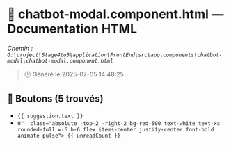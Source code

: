 # 📄 chatbot-modal.component.html — Documentation HTML
*Chemin : `G:\project\Stage4to5\application\FrontEnd\src\app\components\chatbot-modal\chatbot-modal.component.html`*

> 🕒 Généré le 2025-07-05 14:48:25

## 🔘 Boutons (5 trouvés)
- `{{ suggestion.text }}`
- `0" 
       class="absolute -top-2 -right-2 bg-red-500 text-white text-xs rounded-full w-6 h-6 flex items-center justify-center font-bold animate-pulse">
    {{ unreadCount }}`
